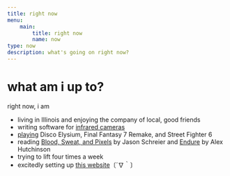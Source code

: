 ```yaml
---
title: right now
menu:
    main:
        title: right now
        name: now
type: now
description: what's going on right now?
---
```


# what am i up to?

right now, i am
* living in Illinois and enjoying the company of local, good friends
* writing software for [infrared cameras](https://www.episensors.us/)
* [playing](https://steamcommunity.com/id/projectg) Disco Elysium, Final Fantasy 7 Remake, and Street Fighter 6
* reading [Blood, Sweat, and Pixels](https://www.amazon.com/Blood-Sweat-Pixels-Triumphant-Turbulent/dp/0062651234) by Jason Schreier and [Endure](https://www.amazon.com/Endure-Curiously-Elastic-Limits-Performance/dp/0062499866) by Alex Hutchinson
* trying to lift four times a week
* excitedly setting up [this website](https://gabechutuape.github.io/gooberverse)〔´∇｀〕

 